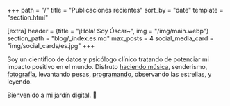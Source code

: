 +++
path = "/"
title = "Publicaciones recientes"
sort_by = "date"
template = "section.html"

[extra]
header = {title = "¡Hola! Soy Óscar~", img = "/img/main.webp"}
section_path = "blog/_index.es.md"
max_posts = 4
social_media_card = "img/social_cards/es.jpg"
+++

Soy un científico de datos y psicólogo clínico tratando de potenciar mi impacto positivo en el mundo. Disfruto [haciendo música](https://soundcloud.com/oskerwyld/sets/ii_album), senderismo, [fotografía](https://instagram.com/oskerwyld), levantando pesas, [programando](https://github.com/welpo), observando las estrellas, y leyendo.

Bienvenido a mi jardín digital. 🌱
